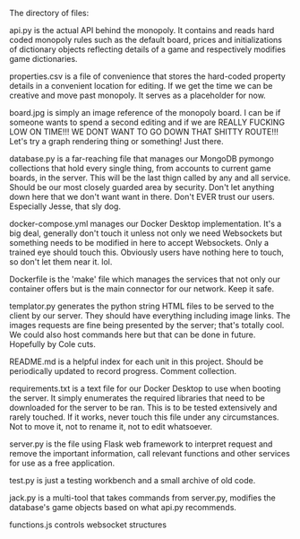The directory of files: 

api.py is the actual API behind the monopoly. It contains and reads hard coded monopoly rules such as the default board, prices and initializations of dictionary objects reflecting details of a game and respectively modifies game dictionaries.

properties.csv is a file of convenience that stores the hard-coded property details in a convenient location for editing. If we get the time we can be creative and move past monopoly. It serves as a placeholder for now.

board.jpg is simply an image reference of the monopoly board. I can be if someone wants to spend a second editing and if we are REALLY FUCKING LOW ON TIME!!! WE DONT WANT TO GO DOWN THAT SHITTY ROUTE!!! Let's try a graph rendering thing or something! Just there.

database.py is a far-reaching file that manages our MongoDB pymongo collections that hold every single thing, from accounts to current game boards, in the server. This will be the last thign called by any and all service. Should be our most closely guarded area by security. Don't let anything down here that we don't want want in there.
Don't EVER trust our users. Especially Jesse, that sly dog.

docker-compose.yml manages our Docker Desktop implementation. It's a big deal, generally don't touch it unless not only we need Websockets but something needs to be modified in here to accept Websockets. Only a trained eye should touch this. Obviously users have nothing here to touch, so don't let them near it. lol.

Dockerfile is the 'make' file which manages the services that not only our container offers but is the main connector for our network. Keep it safe.

templator.py generates the python string HTML files to be served to the client by our server. They should have everything including image links. The images requests are fine being presented by the server; that's totally cool. We could also host commands here but that can be done in future. Hopefully by Cole cuts.

README.md is a helpful index for each unit in this project. Should be periodically updated to record progress. Comment collection.

requirements.txt is a text file for our Docker Desktop to use when booting the server. It simply enumerates the required libraries that need to be downloaded for the server to be ran. This is to be tested extensively and rarely touched. If it works, never touch this file under any circumstances. Not to move it, not to rename it, not to edit whatsoever.

server.py is the file using Flask web framework to interpret request and remove the important information, call relevant functions and other services for use as a free application.

test.py is just a testing workbench and a small archive of old code.

jack.py is a multi-tool that takes commands from server.py, modifies the database's game objects based on what api.py recommends.

functions.js controls websocket structures
